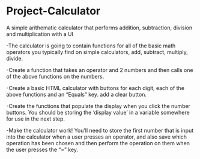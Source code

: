 # Project-Calculator
A simple arithematic calculator that performs addition, subtraction, division and multiplication with a UI

-The calculator is going to contain functions for all of the basic math operators you typically find on simple calculators, add, subtract, multiply, divide.

-Create a function that takes an operator and 2 numbers and then calls one of the above functions on the numbers.

-Create a basic HTML calculator with buttons for each digit, each of the above functions and an “Equals” key. add a clear button.

-Create the functions that populate the display when you click the number buttons. You should be storing the ‘display value’ in a variable somewhere for use in the next step.

-Make the calculator work! You’ll need to store the first number that is input into the calculator when a user presses an operator, and also save which operation has been chosen and then perform the operation on them when the user presses the “=” key.